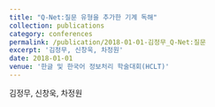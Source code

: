 ```yaml
---
title: "Q-Net:질문 유형을 추가한 기계 독해"
collection: publications
category: conferences
permalink: /publication/2018-01-01-김정무_Q-Net:질문
excerpt: '김정무, 신창욱, 차정원'
date: 2018-01-01
venue: '한글 및 한국어 정보처리 학술대회(HCLT)'
---
```

김정무, 신창욱, 차정원
